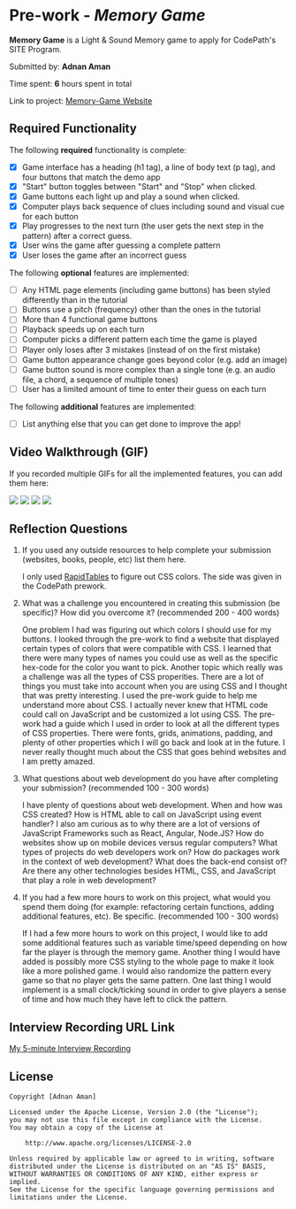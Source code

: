 # Pre-work - *Memory Game*

**Memory Game** is a Light & Sound Memory game to apply for CodePath's SITE Program. 

Submitted by: **Adnan Aman**

Time spent: **6** hours spent in total

Link to project: [Memory-Game Website](https://striped-honeysuckle-minute.glitch.me)

## Required Functionality

The following **required** functionality is complete:

* [x] Game interface has a heading (h1 tag), a line of body text (p tag), and four buttons that match the demo app
* [x] "Start" button toggles between "Start" and "Stop" when clicked. 
* [x] Game buttons each light up and play a sound when clicked. 
* [x] Computer plays back sequence of clues including sound and visual cue for each button
* [x] Play progresses to the next turn (the user gets the next step in the pattern) after a correct guess. 
* [x] User wins the game after guessing a complete pattern
* [x] User loses the game after an incorrect guess

The following **optional** features are implemented:

* [ ] Any HTML page elements (including game buttons) has been styled differently than in the tutorial
* [ ] Buttons use a pitch (frequency) other than the ones in the tutorial
* [ ] More than 4 functional game buttons
* [ ] Playback speeds up on each turn
* [ ] Computer picks a different pattern each time the game is played
* [ ] Player only loses after 3 mistakes (instead of on the first mistake)
* [ ] Game button appearance change goes beyond color (e.g. add an image)
* [ ] Game button sound is more complex than a single tone (e.g. an audio file, a chord, a sequence of multiple tones)
* [ ] User has a limited amount of time to enter their guess on each turn

The following **additional** features are implemented:

- [ ] List anything else that you can get done to improve the app!

## Video Walkthrough (GIF)

If you recorded multiple GIFs for all the implemented features, you can add them here:


![](https://i.imgur.com/totW6Uk.gif)
![](https://i.imgur.com/BN2NMSE.gif)
![](gif3-link-here)
![](gif4-link-here)

## Reflection Questions
1. If you used any outside resources to help complete your submission (websites, books, people, etc) list them here. 

    I only used [RapidTables](https://www.rapidtables.com/web/css/css-color.html) to figure out CSS colors. The side was given in the CodePath prework.
    
2. What was a challenge you encountered in creating this submission (be specific)? How did you overcome it? (recommended 200 - 400 words)

    One problem I had was figuring out which colors I should use for my buttons. I looked through the pre-work to find a website that displayed certain types of colors that were compatible with CSS. I learned that there were many types of names you could use as well as the specific hex-code for the color you want to pick. Another topic which really was a challenge was all the types of CSS properities. There are a lot of things you must take into account when you are using CSS and I thought that was pretty interesting. I used the pre-work guide to help me understand more about CSS. I actually never knew that HTML code could call on JavaScript and be customized a lot using CSS. The pre-work had a guide which I used in order to look at all the different types of CSS properties. There were fonts, grids, animations, padding, and plenty of other properties which I will go back and look at in the future. I never really thought much about the CSS that goes behind websites and I am pretty amazed.

3. What questions about web development do you have after completing your submission? (recommended 100 - 300 words) 

    I have plenty of questions about web development. When and how was CSS created? How is HTML able to call on JavaScript using event handler? I also am curious as to why there are a lot of versions of JavaScript Frameworks such as React, Angular, Node.JS? How do websites show up on mobile devices versus regular computers? What types of projects do web developers work on? How do packages work in the context of web development? What does the back-end consist of? Are there any other technologies besides HTML, CSS, and JavaScript that play a role in web development?

4. If you had a few more hours to work on this project, what would you spend them doing (for example: refactoring certain functions, adding additional features, etc). Be specific. (recommended 100 - 300 words) 
    
    If I had a few more hours to work on this project, I would like to add some additional features such as variable time/speed depending on how far the player is through the memory game. Another thing I would have added is possibly more CSS styling to the whole page to make it look like a more polished game. I would also randomize the pattern every game so that no player gets the same pattern. One last thing I would implement is a small clock/ticking sound in order to give players a sense of time and how much they have left to click the pattern.



## Interview Recording URL Link

[My 5-minute Interview Recording](https://youtu.be/qo7wl3Zhclc)


## License

    Copyright [Adnan Aman]

    Licensed under the Apache License, Version 2.0 (the "License");
    you may not use this file except in compliance with the License.
    You may obtain a copy of the License at

        http://www.apache.org/licenses/LICENSE-2.0

    Unless required by applicable law or agreed to in writing, software
    distributed under the License is distributed on an "AS IS" BASIS,
    WITHOUT WARRANTIES OR CONDITIONS OF ANY KIND, either express or implied.
    See the License for the specific language governing permissions and
    limitations under the License.
